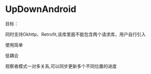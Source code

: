 # UpDownAndroid
目标：

同时支持Okhttp、Retrofit,该库里面不能包含两个请求库，用户自行引入

使用简单

低耦合

观察者模式一对多关系,可以同步更新多个不同位置的进度
